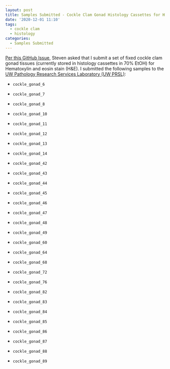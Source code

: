```yaml
---
layout: post
title: Samples Submitted - Cockle Clam Gonad Histology Cassettes for H and E
date: '2020-12-01 11:10'
tags:
  - cockle clam
  - histology
categories:
  - Samples Submitted
---
```

[Per this GitHub Issue](), Steven asked that I submit a set of fixed cockle clam gonad tissues (currently stored in histology cassettes in 70% EtOH) for  Hematoxylin and eosin stain (H&E). I submitted the following samples to the [UW Pathology Research Services Laboratory (UW PRSL)](https://dlmp.uw.edu/research/pathology-research-services-lab):

- `cockle_gonad_6`

- `cockle_gonad_7`

- `cockle_gonad_8`

- `cockle_gonad_10`

- `cockle_gonad_11`

- `cockle_gonad_12`

- `cockle_gonad_13`

- `cockle_gonad_14`

- `cockle_gonad_42`

- `cockle_gonad_43`

- `cockle_gonad_44`

- `cockle_gonad_45`

- `cockle_gonad_46`

- `cockle_gonad_47`

- `cockle_gonad_48`

- `cockle_gonad_49`

- `cockle_gonad_60`

- `cockle_gonad_64`

- `cockle_gonad_68`

- `cockle_gonad_72`

- `cockle_gonad_76`

- `cockle_gonad_82`

- `cockle_gonad_83`

- `cockle_gonad_84`

- `cockle_gonad_85`

- `cockle_gonad_86`

- `cockle_gonad_87`

- `cockle_gonad_88`

- `cockle_gonad_89`
